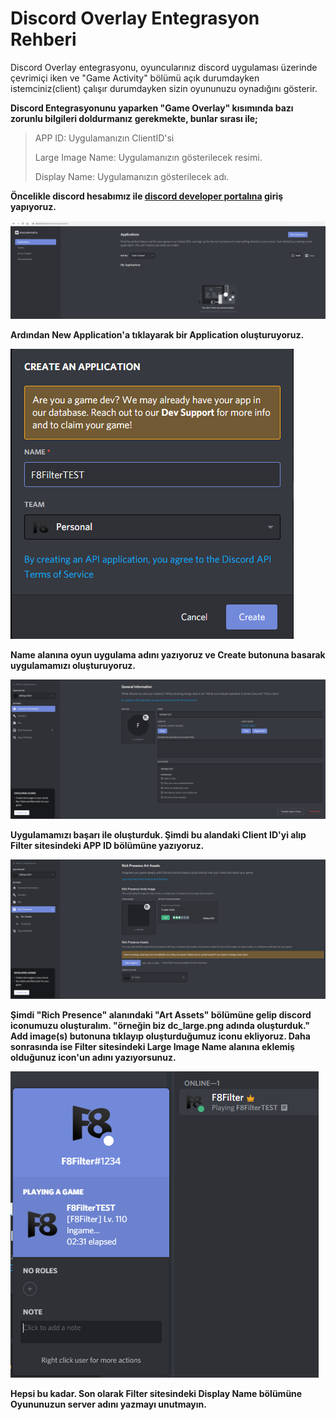 # Discord Overlay Entegrasyon Rehberi

Discord Overlay entegrasyonu, oyuncularınız discord uygulaması üzerinde çevrimiçi iken ve "Game Activity" bölümü açık durumdayken istemciniz(client) çalışır durumdayken sizin oyununuzu oynadığını gösterir.

**Discord Entegrasyonunu yaparken "Game Overlay" kısımında bazı zorunlu bilgileri doldurmanız gerekmekte, bunlar sırası ile;**

>APP ID: Uygulamanızın ClientID'si
>
>Large Image Name: Uygulamanızın gösterilecek resimi.
>
>Display Name: Uygulamanızın gösterilecek adı.

**Öncelikle discord hesabımız ile [discord developer portalına](https://discord.com/developers/applications) giriş yapıyoruz.**

![Discord Site](../images/discordsite1.png)

**Ardından New Application'a tıklayarak bir Application oluşturuyoruz.**

![Discord Application Olusturma](../images/discordsite2.png)

**Name alanına oyun uygulama adını yazıyoruz ve Create butonuna basarak uygulamamızı oluşturuyoruz.**

![Discord Developer Portal](../images/discordsite3.png)

**Uygulamamızı başarı ile oluşturduk. Şimdi bu alandaki Client ID'yi alıp Filter sitesindeki APP ID bölümüne yazıyoruz.**

![Rich Presence Art Assets](../images/discordsite4.png)

**Şimdi "Rich Presence" alanındaki "Art Assets" bölümüne gelip discord iconumuzu oluşturalım. "örneğin biz dc_large.png adında oluşturduk." Add image(s) butonuna tıklayıp oluşturduğumuz iconu ekliyoruz. Daha sonrasında ise Filter sitesindeki Large Image Name alanına eklemiş olduğunuz icon'un adını yazıyorsunuz.**

![Discord Display](../images/discordoverlay.png)

**Hepsi bu kadar. Son olarak Filter sitesindeki Display Name bölümüne Oyununuzun server adını yazmayı unutmayın.**
